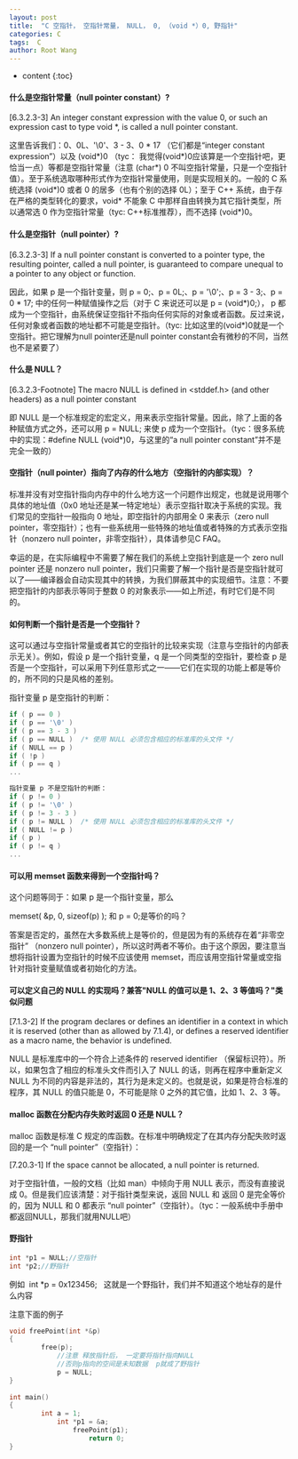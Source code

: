 ```yaml
---
layout: post
title:  "C 空指针， 空指针常量， NULL， 0, （void *）0, 野指针"
categories: C
tags:  C 
author: Root Wang
---
```


* content
{:toc}

#### 什么是空指针常量（null pointer constant）?

[6.3.2.3-3] An integer constant expression with the value 0, or such an expression cast to type void *, is called a null pointer constant.

这里告诉我们：0、0L、'\0'、3 - 3、0 * 17 （它们都是“integer constant expression”）以及 (void*)0 （tyc： 我觉得(void*)0应该算是一个空指针吧，更恰当一点）等都是空指针常量（注意 (char*) 0 不叫空指针常量，只是一个空指针值）。至于系统选取哪种形式作为空指针常量使用，则是实现相关的。一般的 C 系统选择 (void*)0 或者 0 的居多（也有个别的选择 0L）；至于 C++ 系统，由于存在严格的类型转化的要求，void* 不能象 C 中那样自由转换为其它指针类型，所以通常选 0 作为空指针常量（tyc: C++标准推荐），而不选择 (void*)0。

#### 什么是空指针（null pointer）?

[6.3.2.3-3] If a null pointer constant is converted to a pointer type, the resulting pointer, called a null pointer, is guaranteed to compare unequal to a pointer to any object or function.

因此，如果 p 是一个指针变量，则 p = 0;、p = 0L;、p = '\0';、p = 3 - 3;、p = 0 * 17; 中的任何一种赋值操作之后（对于 C 来说还可以是 p = (void*)0;）， p 都成为一个空指针，由系统保证空指针不指向任何实际的对象或者函数。反过来说，任何对象或者函数的地址都不可能是空指针。（tyc: 比如这里的(void*)0就是一个空指针。把它理解为null pointer还是null pointer constant会有微秒的不同，当然也不是紧要了）

#### 什么是 NULL？

[6.3.2.3-Footnote] The macro NULL is defined in <stddef.h> (and other headers) as a null pointer constant

即 NULL 是一个标准规定的宏定义，用来表示空指针常量。因此，除了上面的各种赋值方式之外，还可以用 p = NULL; 来使 p 成为一个空指针。（tyc：很多系统中的实现：#define NULL (void*)0，与这里的“a null pointer constant”并不是完全一致的）

#### 空指针（null pointer）指向了内存的什么地方（空指针的内部实现）？

标准并没有对空指针指向内存中的什么地方这一个问题作出规定，也就是说用哪个具体的地址值（0x0 地址还是某一特定地址）表示空指针取决于系统的实现。我们常见的空指针一般指向 0 地址，即空指针的内部用全 0 来表示（zero null pointer，零空指针）；也有一些系统用一些特殊的地址值或者特殊的方式表示空指针（nonzero null pointer，非零空指针），具体请参见C FAQ。

幸运的是，在实际编程中不需要了解在我们的系统上空指针到底是一个 zero null pointer 还是 nonzero null pointer，我们只需要了解一个指针是否是空指针就可以了——编译器会自动实现其中的转换，为我们屏蔽其中的实现细节。注意：不要把空指针的内部表示等同于整数 0 的对象表示——如上所述，有时它们是不同的。

#### 如何判断一个指针是否是一个空指针？

这可以通过与空指针常量或者其它的空指针的比较来实现（注意与空指针的内部表示无关）。例如，假设 p 是一个指针变量，q 是一个同类型的空指针，要检查 p 是否是一个空指针，可以采用下列任意形式之一——它们在实现的功能上都是等价的，所不同的只是风格的差别。

指针变量 p 是空指针的判断：

```c
if ( p == 0 )
if ( p == '\0' )
if ( p == 3 - 3 )
if ( p == NULL )  /* 使用 NULL 必须包含相应的标准库的头文件 */
if ( NULL == p )
if ( !p )
if ( p == q )
...

指针变量 p 不是空指针的判断：
if ( p != 0 )
if ( p != '\0' )
if ( p != 3 - 3 )
if ( p != NULL )  /* 使用 NULL 必须包含相应的标准库的头文件 */
if ( NULL != p )
if ( p )
if ( p != q )
...
```

#### 可以用 memset 函数来得到一个空指针吗？

这个问题等同于：如果 p 是一个指针变量，那么

memset( &p, 0, sizeof(p) ); 和 p = 0;是等价的吗？

答案是否定的，虽然在大多数系统上是等价的，但是因为有的系统存在着“非零空指针” （nonzero null pointer），所以这时两者不等价。由于这个原因，要注意当想将指针设置为空指针的时候不应该使用 memset，而应该用空指针常量或空指针对指针变量赋值或者初始化的方法。

#### 可以定义自己的 NULL 的实现吗？兼答"NULL 的值可以是 1、2、3 等值吗？"类似问题

[7.1.3-2] If the program declares or defines an identifier in a context in which it is reserved (other than as allowed by 7.1.4), or defines a reserved identifier as a macro name, the behavior is undefined.

NULL 是标准库中的一个符合上述条件的 reserved identifier （保留标识符）。所以，如果包含了相应的标准头文件而引入了 NULL 的话，则再在程序中重新定义 NULL 为不同的内容是非法的，其行为是未定义的。也就是说，如果是符合标准的程序，其 NULL 的值只能是 0，不可能是除 0 之外的其它值，比如 1、2、3 等。

#### malloc 函数在分配内存失败时返回 0 还是 NULL？

malloc 函数是标准 C 规定的库函数。在标准中明确规定了在其内存分配失败时返回的是一个 “null pointer”（空指针）：

[7.20.3-1] If the space cannot be allocated, a null pointer is returned.

对于空指针值，一般的文档（比如 man）中倾向于用 NULL 表示，而没有直接说成 0。但是我们应该清楚：对于指针类型来说，返回 NULL 和 返回 0 是完全等价的，因为 NULL 和 0 都表示 “null pointer”（空指针）。（tyc：一般系统中手册中都返回NULL，那我们就用NULL吧）


#### 野指针

```c
int *p1 = NULL;//空指针
int *p2;//野指针
```

例如  int *p = 0x123456;   这就是一个野指针，我们并不知道这个地址存的是什么内容

注意下面的例子

```c
void freePoint(int *&p)
{
		free(p);
			//注意 释放指针后， 一定要将指针指向NULL  
			//否则p指向的空间是未知数据  p就成了野指针
			p = NULL;
}
 
int main()
{
		int a = 1;
			int *p1 = &a;
				freePoint(p1);
					return 0;
}
```

